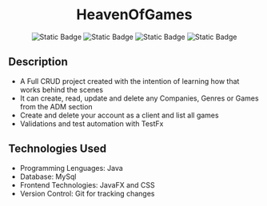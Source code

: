 <div align="center">
  
# HeavenOfGames

![Static Badge](https://img.shields.io/badge/Java-green)
![Static Badge](https://img.shields.io/badge/JavaFx-red)
![Static Badge](https://img.shields.io/badge/TestFx-orange)
![Static Badge](https://img.shields.io/badge/CSS-blue)
  
</div>

## Description

- A Full CRUD project created with the intention of learning how that works behind the scenes
- It can create, read, update and delete any Companies, Genres or Games from the ADM section
- Create and delete your account as a client and list all games
- Validations and test automation with TestFx

## Technologies Used

- Programming Lenguages: Java
- Database: MySql
- Frontend Technologies: JavaFX and CSS
- Version Control: Git for tracking changes
